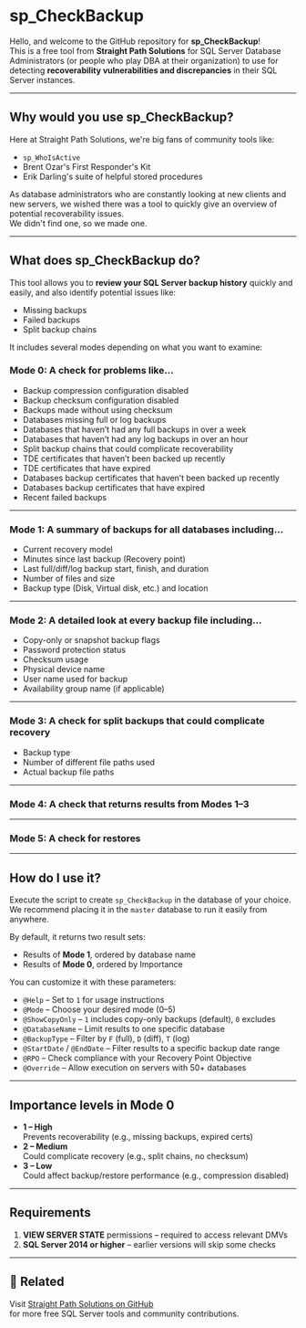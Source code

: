 # sp_CheckBackup

Hello, and welcome to the GitHub repository for **sp_CheckBackup**!  
This is a free tool from **Straight Path Solutions** for SQL Server Database Administrators (or people who play DBA at their organization) to use for detecting **recoverability vulnerabilities and discrepancies** in their SQL Server instances.

---

## Why would you use sp_CheckBackup?

Here at Straight Path Solutions, we're big fans of community tools like:

- `sp_WhoIsActive`
- Brent Ozar's First Responder's Kit
- Erik Darling's suite of helpful stored procedures

As database administrators who are constantly looking at new clients and new servers, we wished there was a tool to quickly give an overview of potential recoverability issues.  
We didn't find one, so we made one.

---

## What does sp_CheckBackup do?

This tool allows you to **review your SQL Server backup history** quickly and easily, and also identify potential issues like:

- Missing backups
- Failed backups
- Split backup chains

It includes several modes depending on what you want to examine:

### Mode 0: A check for problems like…

- Backup compression configuration disabled  
- Backup checksum configuration disabled  
- Backups made without using checksum  
- Databases missing full or log backups  
- Databases that haven’t had any full backups in over a week  
- Databases that haven’t had any log backups in over an hour  
- Split backup chains that could complicate recoverability  
- TDE certificates that haven’t been backed up recently  
- TDE certificates that have expired  
- Databases backup certificates that haven’t been backed up recently  
- Databases backup certificates that have expired  
- Recent failed backups  

---

### Mode 1: A summary of backups for all databases including…

- Current recovery model  
- Minutes since last backup (Recovery point)  
- Last full/diff/log backup start, finish, and duration  
- Number of files and size  
- Backup type (Disk, Virtual disk, etc.) and location  

---

### Mode 2: A detailed look at every backup file including…

- Copy-only or snapshot backup flags  
- Password protection status  
- Checksum usage  
- Physical device name  
- User name used for backup  
- Availability group name (if applicable)  

---

### Mode 3: A check for split backups that could complicate recovery

- Backup type  
- Number of different file paths used  
- Actual backup file paths  

---

### Mode 4: A check that returns results from Modes 1–3  

---

### Mode 5: A check for restores  

---

## How do I use it?

Execute the script to create `sp_CheckBackup` in the database of your choice.  
We recommend placing it in the `master` database to run it easily from anywhere.

By default, it returns two result sets:

- Results of **Mode 1**, ordered by database name  
- Results of **Mode 0**, ordered by Importance  

You can customize it with these parameters:

- `@Help` – Set to `1` for usage instructions  
- `@Mode` – Choose your desired mode (0–5)  
- `@ShowCopyOnly` – `1` includes copy-only backups (default), `0` excludes  
- `@DatabaseName` – Limit results to one specific database  
- `@BackupType` – Filter by `F` (full), `D` (diff), `T` (log)  
- `@StartDate` / `@EndDate` – Filter results to a specific backup date range  
- `@RPO` – Check compliance with your Recovery Point Objective  
- `@Override` – Allow execution on servers with 50+ databases  

---

## Importance levels in Mode 0

- **1 – High**  
  Prevents recoverability (e.g., missing backups, expired certs)  
- **2 – Medium**  
  Could complicate recovery (e.g., split chains, no checksum)  
- **3 – Low**  
  Could affect backup/restore performance (e.g., compression disabled)  

---

## Requirements

1. **VIEW SERVER STATE** permissions – required to access relevant DMVs  
2. **SQL Server 2014 or higher** – earlier versions will skip some checks  

---

## 🔗 Related

Visit [Straight Path Solutions on GitHub](https://github.com/Straight-Path-Solutions)  
for more free SQL Server tools and community contributions.

